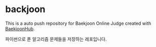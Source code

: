 # backjoon
This is a auto push repository for Baekjoon Online Judge created with [BaekjoonHub](https://github.com/BaekjoonHub/BaekjoonHub).

파이썬으로 푼 알고리즘 문제들을 저장하는 레포입니다.
